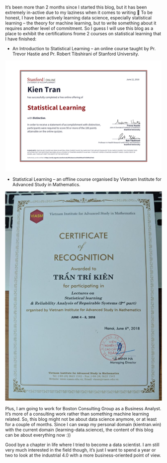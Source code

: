 It’s been more than 2 months since I started this blog, but it has been extremely in-active due to my laziness when it comes to writing 🙁 To be honest, I have been actively learning data science, especially statistical learning – the theory for machine learning, but to write something about it requires another level of commitment. So I guess I will use this blog as a place to exhibit the certifications frome 2 courses on statistical learning that I have finished:

- An Introduction to Statistical Learning – an online course taught by Pr. Trevor Hastie and Pr. Robert Tibshirani of Stanford University.

![Standford Statistical learning](../media/statistical_learning.png)

- Statistical Learning – an offline course organised by Vietnam Institute for Advanced Study in Mathematics.

![Viasm Statistical learning](../media/viasm-768x1024.jpg)

Plus, I am going to work for Boston Consulting Group as a Business Analyst. It’s more of a consulting work rather than something machine learning related. So, this blog might not be about data science anymore, or at least for a couple of months. Since I can swap my personal domain (kientran.win) with the current domain (learning-data.science), the content of this blog can be about everything now :))

Good bye a chapter in life where I tried to become a data scientist. I am still very much interested in the field though, it’s just I want to spend a year or two to look at the industrial 4.0 with a more business-oriented point of view.
